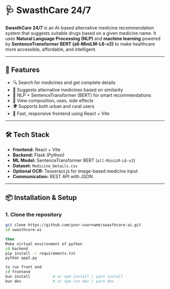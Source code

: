 # 🩺 SwasthCare 24/7

**SwasthCare 24/7** is an AI-based alternative medicine recommendation system that suggests suitable drugs based on a given medicine name. It uses **Natural Language Processing (NLP)** and **machine learning** powered by **SentenceTransformer BERT (all-MiniLM-L6-v2)** to make healthcare more accessible, affordable, and intelligent.

---

## 🚀 Features

- 🔍 Search for medicines and get complete details  
- 💊 Suggests alternative medicines based on similarity  
- 🤖 NLP + SentenceTransformer (BERT) for smart recommendations  
- 📃 View composition, uses, side effects  
- 🌍 Supports both urban and rural users  
- 💬 Fast, responsive frontend using React + Vite  

---

## 🛠️ Tech Stack

- **Frontend:** React + Vite  
- **Backend:** Flask (Python)  
- **ML Model:** SentenceTransformer BERT (`all-MiniLM-L6-v2`)  
- **Dataset:** `Medicine_Details.csv`  
- **Optional OCR:** Tesseract.js for image-based medicine input  
- **Communication:** REST API with JSON  

---

## 📦 Installation & Setup

### 1. Clone the repository

```bash
git clone https://github.com/your-username/swasthcare-ai.git
cd swasthcare-ai
 
then
Make virtual environment of python
cd backend
pip install -r requirements.txt
python app2.py

to run front end 
cd frontend
bun install          # or npm install / yarn install
bun dev              # or npm run dev / yarn dev
